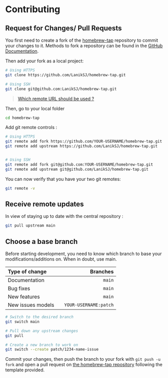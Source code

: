 # Contributing

## Request for Changes/ Pull Requests
You first need to create a fork of the [homebrew-tap](https://github.com/Laniksj/homebrew-tap/) repository to commit your changes to it. Methods to fork a repository can be found in the [GitHub Documentation](https://docs.github.com/en/get-started/quickstart/fork-a-repo).

Then add your fork as a local project:

```sh
# Using HTTPS
git clone https://github.com/LanikSJ/homebrew-tap.git

# Using SSH
git clone git@github.com:LanikSJ/homebrew-tap.git
```

> [Which remote URL should be used ?](https://docs.github.com/en/get-started/getting-started-with-git/about-remote-repositories)

Then, go to your local folder

```sh
cd homebrew-tap
```

Add git remote controls :

```sh
# Using HTTPS
git remote add fork https://github.com/YOUR-USERNAME/homebrew-tap.git
git remote add upstream https://github.com/LanikSJ/homebrew-tap.git


# Using SSH
git remote add fork git@github.com:YOUR-USERNAME/homebrew-tap.git
git remote add upstream git@github.com/LanikSJ/homebrew-tap.git
```

You can now verify that you have your two git remotes:

```sh
git remote -v
```

## Receive remote updates
In view of staying up to date with the central repository :

```sh
git pull upstream main
```

## Choose a base branch
Before starting development, you need to know which branch to base your modifications/additions on. When in doubt, use main.

| Type of change                |           | Branches              |
| :------------------           |:---------:| ---------------------:|
| Documentation                 |           | `main`              |
| Bug fixes                     |           | `main`              |
| New features                  |           | `main`              |
| New issues models             |           | `YOUR-USERNAME:patch` |

```sh
# Switch to the desired branch
git switch main

# Pull down any upstream changes
git pull

# Create a new branch to work on
git switch --create patch/1234-name-issue
```

Commit your changes, then push the branch to your fork with `git push -u fork` and open a pull request on [the homebrew-tap repository](https://github.com/LanikSJ/homebrew-tap/) following the template provided.